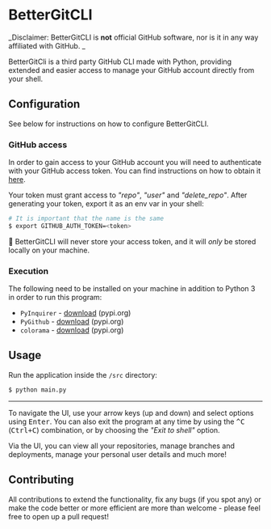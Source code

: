 # BetterGitCLI 

_Disclaimer: BetterGitCLI is **not** official GitHub software, nor is it in any way affiliated with GitHub. _

BetterGitCli is a third party GitHub CLI made with Python, providing extended and easier access to manage your 
GitHub account directly from your shell.

## Configuration

See below for instructions on how to configure BetterGitCLI.

### GitHub access

In order to gain access to your GitHub account you will need to authenticate with your GitHub access token. You can find instructions
on how to obtain it [here](https://docs.github.com/en/github/authenticating-to-github/creating-a-personal-access-token). 

Your token must grant access to _"repo"_, _"user"_ and _"delete_repo"_. After generating
your token, export it as an env var in your shell:

```bash
# It is important that the name is the same
$ export GITHUB_AUTH_TOKEN=<token>
```

:rotating_light: BetterGitCLI will never store your access token, and it will _only_ be stored locally on your machine.

### Execution

The following need to be installed on your machine in addition to Python 3 in order to run this program:

- `PyInquirer` - [download](https://pypi.org/project/PyInquirer/) (pypi.org)
- `PyGithub` - [download](https://pypi.org/project/PyGithub/) (pypi.org)
- `colorama` - [download](https://pypi.org/project/colorama/) (pypi.org)


## Usage

Run the application inside the `/src` directory:

```bash
$ python main.py
```

---

To navigate the UI, use your arrow keys (up and down) and select options
using <kbd>Enter</kbd>. You can also exit the program at any time by using the <kbd>^C</kbd> (<kbd>Ctrl+C</kbd>) combination, 
or by choosing the _"Exit to shell"_ option.

Via the UI, you can view all your repositories, manage branches and deployments, manage your
personal user details and much more!


## Contributing

All contributions to extend the functionality, fix any bugs (if you spot any) or make the code better or more efficient
are more than welcome - please feel free to open up a pull request!